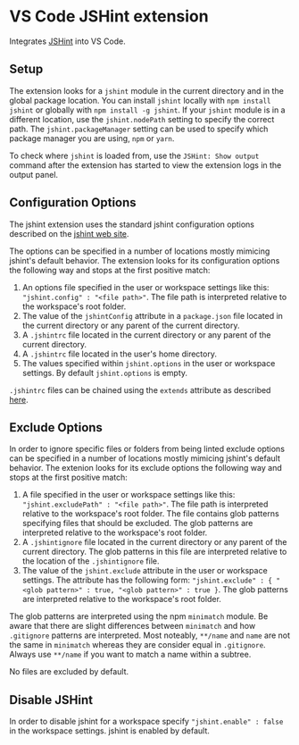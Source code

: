 # VS Code JSHint extension

Integrates [JSHint](http://jshint.com/) into VS Code.

## Setup

The extension looks for a `jshint` module in the current directory and in the global package location. You can install `jshint` locally with `npm install jshint` or globally
with `npm install -g jshint`. If your `jshint` module is in a different location, use the `jshint.nodePath` setting to specify the correct path. The `jshint.packageManager`
setting can be used to specify which package manager you are using, `npm` or `yarn`.

To check where `jshint` is loaded from, use the `JSHint: Show output` command after the extension has started to view the extension logs in the output panel.

## Configuration Options

The jshint extension uses the standard jshint configuration options described on the [jshint web site](http://jshint.com/docs/options/).

The options can be specified in a number of locations mostly mimicing jshint's default behavior. The extension looks for its configuration
options the following way and stops at the first positive match:

1. An options file specified in the user or workspace settings like this: `"jshint.config" : "<file path>"`. The file path is interpreted relative to the workspace's root folder.
1. The value of the `jshintConfig` attribute in a `package.json` file located in the current directory or any parent of the current directory.
1. A `.jshintrc` file located in the current directory or any parent of the current directory.
1. A `.jshintrc` file located in the user's home directory.
1. The values specified within `jshint.options` in the user or workspace settings. By default `jshint.options` is empty.

`.jshintrc` files can be chained using the `extends` attribute as described [here](http://jshint.com/docs/cli/#special-options).


## Exclude Options

In order to ignore specific files or folders from being linted exclude options can be specified in a number of locations
mostly mimicing jshint's default behavior. The extenion looks for its exclude options the following way and stops at the first positive match:

1. A file specified in the user or workspace settings like this: `"jshint.excludePath" : "<file path>"`. The file path is interpreted relative to the workspace's root folder.
The file contains glob patterns specifying files that should be excluded. The glob patterns are interpreted relative to the workspace's root folder.
1. A `.jshintignore` file located in the current directory or any parent of the current directory. The glob patterns in this file are interpreted relative to the location of the
`.jshintignore` file.
1. The value of the `jshint.exclude` attribute in the user or workspace settings. The attribute has the following form: `"jshint.exclude" : { "<glob pattern>" : true, "<glob pattern>" : true }`.
The glob patterns are interpreted relative to the workspace's root folder.

The glob patterns are interpreted using the npm `minimatch` module. Be aware that there are slight differences between `minimatch` and how `.gitignore` patterns are interpreted.
Most noteably, `**/name` and `name` are not the same in `minimatch` whereas they are consider equal in `.gitignore`. Always use `**/name` if you want to match a name within a subtree.

No files are excluded by default.

## Disable JSHint

In order to disable jshint for a workspace specify `"jshint.enable" : false` in the workspace settings. jshint is enabled by default.
